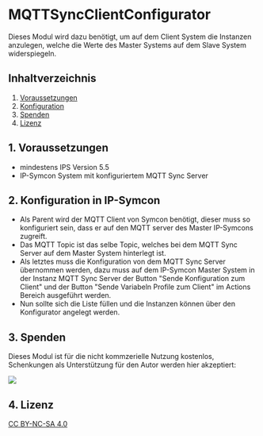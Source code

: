 # MQTTSyncClientConfigurator
   Dieses Modul wird dazu benötigt, um auf dem Client System die Instanzen anzulegen, welche die Werte des Master Systems auf dem Slave System widerspiegeln.

   ## Inhaltverzeichnis
   1. [Voraussetzungen](#1-voraussetzungen)
   2. [Konfiguration](#2-konfiguration)
   3. [Spenden](#3-spenden)
   4. [Lizenz](#4-lizenz)
   
## 1. Voraussetzungen

* mindestens IPS Version 5.5
* IP-Symcon System mit konfiguriertem MQTT Sync Server

## 2. Konfiguration in IP-Symcon

* Als Parent wird der MQTT Client von Symcon benötigt, dieser muss so konfiguriert sein, dass er auf den MQTT server des Master IP-Symcons zugreift.
* Das MQTT Topic ist das selbe Topic, welches bei dem MQTT Sync Server auf dem Master System hinterlegt ist.
* Als letztes muss die Konfiguration von dem MQTT Sync Server übernommen werden, dazu muss auf dem IP-Symcon Master System in der Instanz MQTT Sync Server der Button "Sende Konfiguration zum Client" und der Button "Sende Variabeln Profile zum Client" im Actions Bereich ausgeführt werden.
* Nun sollte sich die Liste füllen und die Instanzen können über den Konfigurator angelegt werden.

## 3. Spenden

Dieses Modul ist für die nicht kommzerielle Nutzung kostenlos, Schenkungen als Unterstützung für den Autor werden hier akzeptiert:    

<a href="https://www.paypal.com/cgi-bin/webscr?cmd=_s-xclick&hosted_button_id=EK4JRP87XLSHW" target="_blank"><img src="https://www.paypalobjects.com/de_DE/DE/i/btn/btn_donate_LG.gif" border="0" /></a>

## 4. Lizenz

[CC BY-NC-SA 4.0](https://creativecommons.org/licenses/by-nc-sa/4.0/)
